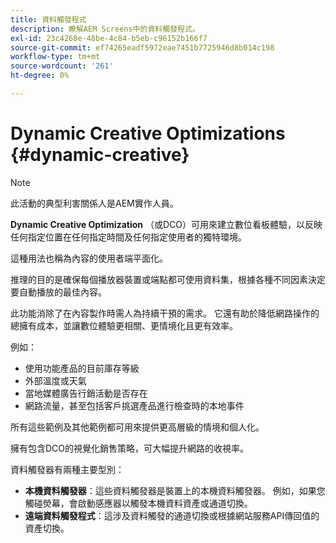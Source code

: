 ```yaml
---
title: 資料觸發程式
description: 瞭解AEM Screens中的資料觸發程式。
exl-id: 23c4268e-48be-4c84-b5eb-c96152b166f7
source-git-commit: ef74265eadf5972eae7451b7725946d8b014c198
workflow-type: tm+mt
source-wordcount: '261'
ht-degree: 0%

---
```


# Dynamic Creative Optimizations {#dynamic-creative}

>[!NOTE]
>
>此活動的典型利害關係人是AEM實作人員。

**Dynamic Creative Optimization** （或DCO）可用來建立數位看板體驗，以反映任何指定位置在任何指定時間及任何指定使用者的獨特環境。

這種用法也稱為內容的使用者端平面化。

推理的目的是確保每個播放器裝置或端點都可使用資料集，根據各種不同因素決定要自動播放的最佳內容。

此功能消除了在內容製作時需人為持續干預的需求。 它還有助於降低網路操作的總擁有成本，並讓數位體驗更相關、更情境化且更有效率。

例如：

* 使用功能產品的目前庫存等級
* 外部溫度或天氣
* 當地媒體廣告行銷活動是否存在
* 網路流量，甚至包括客戶挑選產品進行檢查時的本地事件

所有這些範例及其他範例都可用來提供更高層級的情境和個人化。

擁有包含DCO的視覺化銷售策略，可大幅提升網路的收視率。

資料觸發器有兩種主要型別：

* **本機資料觸發器**：這些資料觸發器是裝置上的本機資料觸發器。 例如，如果您觸碰熒幕，會啟動感應器以觸發本機資料資產或通道切換。
* **遠端資料觸發程式**：這涉及資料觸發的通道切換或根據網站服務API傳回值的資產切換。
